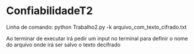 # ConfiabilidadeT2




Linha de comando:
python Trabalho2.py -k arquivo_com_texto_cifrado.txt

Ao terminar de executar irá pedir um input no terminal para definir o nome do arquivo onde irá ser salvo o texto decifrado 
